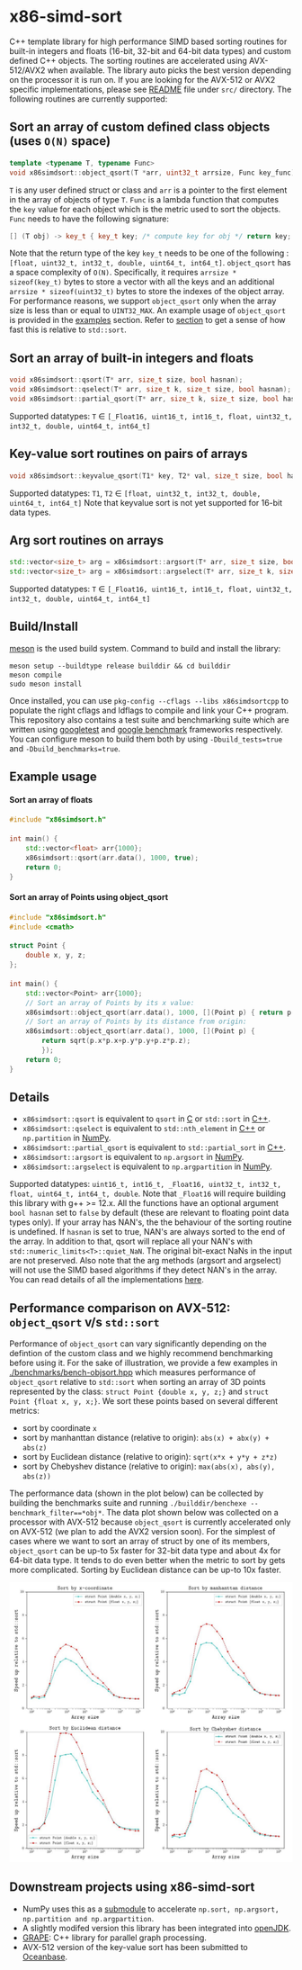 # x86-simd-sort

C++ template library for high performance SIMD based sorting routines for
built-in integers and floats (16-bit, 32-bit and 64-bit data types) and custom
defined C++ objects. The sorting routines are accelerated using AVX-512/AVX2
when available. The library auto picks the best version depending on the
processor it is run on. If you are looking for the AVX-512 or AVX2 specific
implementations, please see
[README](https://github.com/intel/x86-simd-sort/blob/main/src/README.md) file
under `src/` directory. The following routines are currently supported:

## Sort an array of custom defined class objects (uses `O(N)` space)
``` cpp
template <typename T, typename Func>
void x86simdsort::object_qsort(T *arr, uint32_t arrsize, Func key_func)
```
`T` is any user defined struct or class and `arr` is a pointer to the first
element in the array of objects of type `T`. `Func` is a lambda function that
computes the `key` value for each object which is the metric used to sort the
objects. `Func` needs to have the following signature:

```cpp
[] (T obj) -> key_t { key_t key; /* compute key for obj */ return key; }
```

Note that the return type of the key `key_t` needs to be one of the following
: `[float, uint32_t, int32_t, double, uint64_t, int64_t]`. `object_qsort` has a
space complexity of `O(N)`. Specifically, it requires `arrsize *
sizeof(key_t)` bytes to store a vector with all the keys and an additional
`arrsize * sizeof(uint32_t)` bytes to store the indexes of the object array.
For performance reasons, we support `object_qsort` only when the array size is
less than or equal to `UINT32_MAX`.  An example usage of `object_qsort` is
provided in the [examples](#Sort-an-array-of-Points-using-object_qsort)
section.  Refer to [section](#Performance-of-object_qsort) to get a sense of
how fast this is relative to `std::sort`.

## Sort an array of built-in integers and floats
```cpp
void x86simdsort::qsort(T* arr, size_t size, bool hasnan);
void x86simdsort::qselect(T* arr, size_t k, size_t size, bool hasnan);
void x86simdsort::partial_qsort(T* arr, size_t k, size_t size, bool hasnan);
```
Supported datatypes: `T` $\in$ `[_Float16, uint16_t, int16_t, float, uint32_t,
int32_t, double, uint64_t, int64_t]`

## Key-value sort routines on pairs of arrays
```cpp
void x86simdsort::keyvalue_qsort(T1* key, T2* val, size_t size, bool hasnan);
```
Supported datatypes: `T1`, `T2` $\in$ `[float, uint32_t, int32_t, double,
uint64_t, int64_t]` Note that keyvalue sort is not yet supported for 16-bit
data types.

## Arg sort routines on arrays
```cpp
std::vector<size_t> arg = x86simdsort::argsort(T* arr, size_t size, bool hasnan);
std::vector<size_t> arg = x86simdsort::argselect(T* arr, size_t k, size_t size, bool hasnan);
```
Supported datatypes: `T` $\in$ `[_Float16, uint16_t, int16_t, float, uint32_t,
int32_t, double, uint64_t, int64_t]`

## Build/Install

[meson](https://github.com/mesonbuild/meson) is the used build system. Command
to build and install the library:

```
meson setup --buildtype release builddir && cd builddir
meson compile
sudo meson install
```

Once installed, you can use `pkg-config --cflags --libs x86simdsortcpp` to
populate the right cflags and ldflags to compile and link your C++ program.
This repository also contains a test suite and benchmarking suite which are
written using [googletest](https://github.com/google/googletest) and [google
benchmark](https://github.com/google/benchmark) frameworks respectively. You
can configure meson to build them both by using `-Dbuild_tests=true` and
`-Dbuild_benchmarks=true`.

## Example usage

#### Sort an array of floats

```cpp
#include "x86simdsort.h"

int main() {
    std::vector<float> arr{1000};
    x86simdsort::qsort(arr.data(), 1000, true);
    return 0;
}
```

#### Sort an array of Points using object_qsort
```cpp
#include "x86simdsort.h"
#include <cmath>

struct Point {
    double x, y, z;
};

int main() {
    std::vector<Point> arr{1000};
    // Sort an array of Points by its x value:
    x86simdsort::object_qsort(arr.data(), 1000, [](Point p) { return p.x; });
    // Sort an array of Points by its distance from origin:
    x86simdsort::object_qsort(arr.data(), 1000, [](Point p) {
        return sqrt(p.x*p.x+p.y*p.y+p.z*p.z);
        });
    return 0;
}
```

## Details

- `x86simdsort::qsort` is equivalent to `qsort` in
  [C](https://www.tutorialspoint.com/c_standard_library/c_function_qsort.htm)
  or `std::sort` in [C++](https://en.cppreference.com/w/cpp/algorithm/sort).
- `x86simdsort::qselect` is equivalent to `std::nth_element` in
  [C++](https://en.cppreference.com/w/cpp/algorithm/nth_element) or
  `np.partition` in
  [NumPy](https://numpy.org/doc/stable/reference/generated/numpy.partition.html).
- `x86simdsort::partial_qsort` is equivalent to `std::partial_sort` in
  [C++](https://en.cppreference.com/w/cpp/algorithm/partial_sort).
- `x86simdsort::argsort` is equivalent to `np.argsort` in
  [NumPy](https://numpy.org/doc/stable/reference/generated/numpy.argsort.html).
- `x86simdsort::argselect` is equivalent to `np.argpartition` in
  [NumPy](https://numpy.org/doc/stable/reference/generated/numpy.argpartition.html).

Supported datatypes: `uint16_t, int16_t, _Float16, uint32_t, int32_t, float,
uint64_t, int64_t, double`. Note that `_Float16` will require building this
library with g++ >= 12.x. All the functions have an optional argument `bool
hasnan` set to `false` by default (these are relevant to floating point data
types only).  If your array has NAN's, the the behaviour of the sorting routine
is undefined. If `hasnan` is set to true, NAN's are always sorted to the end of
the array. In addition to that, qsort will replace all your NAN's with
`std::numeric_limits<T>::quiet_NaN`. The original bit-exact NaNs in
the input are not preserved. Also note that the arg methods (argsort and
argselect) will not use the SIMD based algorithms if they detect NAN's in the
array. You can read details of all the implementations
[here](https://github.com/intel/x86-simd-sort/blob/main/src/README.md).

## Performance comparison on AVX-512: `object_qsort` v/s `std::sort`
Performance of `object_qsort` can vary significantly depending on the defintion
of the custom class and we highly recommend benchmarking before using it. For
the sake of illustration, we provide a few examples in
[./benchmarks/bench-objsort.hpp](./benchmarks/bench-objsort.hpp) which measures
performance of `object_qsort` relative to `std::sort` when sorting an array of
3D points represented by the class: `struct Point {double x, y, z;}` and
`struct Point {float x, y, x;}`. We sort these points based on several
different metrics:

+ sort by coordinate `x`
+ sort by manhanttan distance (relative to origin): `abs(x) + abx(y) + abs(z)`
+ sort by Euclidean distance (relative to origin): `sqrt(x*x + y*y + z*z)`
+ sort by Chebyshev distance (relative to origin): `max(abs(x), abs(y), abs(z))`

The performance data (shown in the plot below) can be collected by building the
benchmarks suite and running `./builddir/benchexe --benchmark_filter==*obj*`.
The data plot shown below was collected on a processor with AVX-512 because
`object_qsort` is currently accelerated only on AVX-512 (we plan to add the
AVX2 version soon). For the simplest of cases where we want to sort an array of
struct by one of its members, `object_qsort` can be up-to 5x faster for 32-bit
data type and about 4x for 64-bit data type.  It tends to do even better when
the metric to sort by gets more complicated. Sorting by Euclidean distance can
be up-to 10x faster.

![alt text](./misc/object_qsort-perf.jpg?raw=true)

## Downstream projects using x86-simd-sort

- NumPy uses this as a [submodule](https://github.com/numpy/numpy/pull/22315) to accelerate `np.sort, np.argsort, np.partition and np.argpartition`.
- A slightly modifed version this library has been integrated into [openJDK](https://github.com/openjdk/jdk/pull/14227).
- [GRAPE](https://github.com/alibaba/libgrape-lite.git): C++ library for parallel graph processing.
- AVX-512 version of the key-value sort has been submitted to [Oceanbase](https://github.com/oceanbase/oceanbase/pull/1325).
